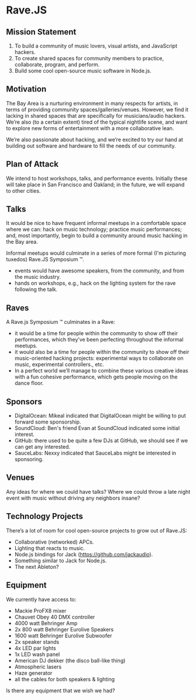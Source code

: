 # Rave.JS

## Mission Statement

1. To build a community of music lovers, visual artists, and JavaScript hackers.
2. To create shared spaces for community members to practice, collaborate, program, and perform.
3. Build some cool open-source music software in Node.js.

## Motivation

The Bay Area is a nurturing environment in many respects for artists, in terms of providing community spaces/galleries/venues. However, we find it lacking in shared spaces that are specifically for musicians/audio hackers. We’re also (to a certain extent) tired of the typical nightlife scene, and want to explore new forms of entertainment with a more collaborative lean.

We’re also passionate about hacking, and we’re excited to try our hand at building out software and hardware to fill the needs of our community.

## Plan of Attack

We intend to host workshops, talks, and performance events. Initially these will take place in San Francisco and Oakland; in the future, we will expand to other cities.

## Talks

It would be nice to have frequent informal meetups in a comfortable space where we can: hack on music technology; practice music performances; and, most importantly, begin to build a community around music hacking in the Bay area.

Informal meetups would culminate in a series of more formal (I'm picturing tuxedos) Rave.JS Symposium :tm:.
 * events would have awesome speakers, from the community, and from the music industry.
 * hands on workshops, e.g., hack on the lighting system for the rave following the talk.

## Raves

A Rave.js Symposium :tm: culminates in a Rave:
 * it would be a time for people within the community to show off their performances, which they’ve been perfecting throughout the informal meetups.
 * it would also be a time for people within the community to show off their music-oriented hacking projects: experimental ways to collaborate on music, experimental controllers., etc.
 * In a perfect world we’ll manage to combine these various creative ideas with a fun cohesive performance, which gets people moving on the dance floor.


## Sponsors

* DigitalOcean: Mikeal indicated that DigitalOcean might be willing to put forward some sponsorship.
* SoundCloud: Ben's friend Evan at SoundCloud indicated some initial interest.
* GitHub: there used to be quite a few DJs at GitHub, we should see if we can get any interested.
* SauceLabs: Nexxy indicated that SauceLabs might be interested in sponsoring.

## Venues

Any ideas for where we could have talks? Where we could throw a late night event with music without driving any neighbors insane?

## Technology Projects

There’s a lot of room for cool open-source projects to grow out of Rave.JS:

* Collaborative (networked) APCs.
* Lighting that reacts to music.
* Node.js bindings for Jack (https://github.com/jackaudio).
* Something similar to Jack for Node.js.
* The next Ableton?

## Equipment

We currently have access to:

* Mackie ProFX8 mixer
* Chauvet Obey 40 DMX controller
* 4000 watt Behringer Amp
* 2x 800 watt Behringer Eurolive Speakers
* 1600 watt Behringer Eurolive Subwoofer
* 2x speaker stands
* 4x LED par lights
* 1x LED wash panel
* American DJ dekker (the disco ball-like thing)
* Atmospheric lasers
* Haze generator
* all the cables for both speakers & lighting

Is there any equipment that we wish we had?
